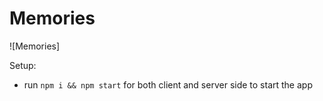 # Memories

![Memories]

Setup:

- run `npm i && npm start` for both client and server side to start the app
